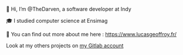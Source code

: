 👋 Hi, I’m @TheDarven, a software developer at Indy

🎓 I studied computer science at Ensimag

👀 You can find out more about me here : https://www.lucasgeoffroy.fr/

Look at my others projects on [my Gitlab account](https://gitlab.com/TheDarven)
